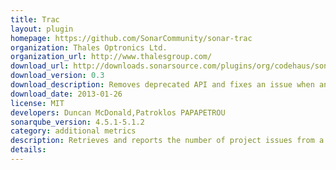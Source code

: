 ```yaml
---
title: Trac
layout: plugin
homepage: https://github.com/SonarCommunity/sonar-trac
organization: Thales Optronics Ltd.
organization_url: http://www.thalesgroup.com/
download_url: http://downloads.sonarsource.com/plugins/org/codehaus/sonar-plugins/sonar-trac-plugin/0.3/sonar-trac-plugin-0.3.jar
download_version: 0.3
download_description: Removes deprecated API and fixes an issue when analyzing with Ant
download_date: 2013-01-26
license: MIT
developers: Duncan McDonald,Patroklos PAPAPETROU
sonarqube_version: 4.5.1-5.1.2
category: additional metrics
description: Retrieves and reports the number of project issues from a Trac instance.
details: 
---
```

